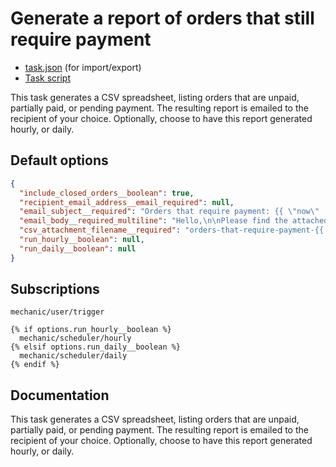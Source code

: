 # Generate a report of orders that still require payment

* [task.json](../../tasks/generate-a-report-of-orders-that-still-require-payment.json) (for import/export)
* [Task script](./script.liquid)

This task generates a CSV spreadsheet, listing orders that are unpaid, partially paid, or pending payment. The resulting report is emailed to the recipient of your choice. Optionally, choose to have this report  generated hourly, or daily.

## Default options

```json
{
  "include_closed_orders__boolean": true,
  "recipient_email_address__email_required": null,
  "email_subject__required": "Orders that require payment: {{ \"now\" | date: \"%F\" }}",
  "email_body__required_multiline": "Hello,\n\nPlease find the attached report. Thanks!\n\n-Mechanic, for {{ shop.name }}",
  "csv_attachment_filename__required": "orders-that-require-payment-{{ \"now\" | date: \"%Y%m%d\" }}.csv",
  "run_hourly__boolean": null,
  "run_daily__boolean": null
}
```

## Subscriptions

```liquid
mechanic/user/trigger

{% if options.run_hourly__boolean %}
  mechanic/scheduler/hourly
{% elsif options.run_daily__boolean %}
  mechanic/scheduler/daily
{% endif %}
```

## Documentation

This task generates a CSV spreadsheet, listing orders that are unpaid, partially paid, or pending payment. The resulting report is emailed to the recipient of your choice. Optionally, choose to have this report  generated hourly, or daily.
